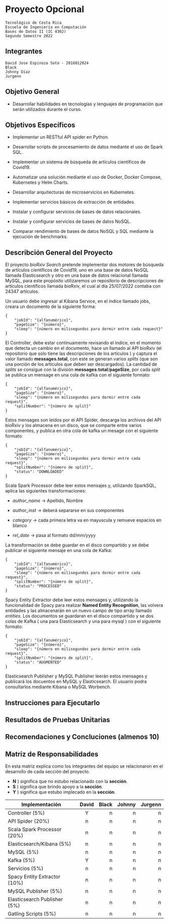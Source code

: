 # Proyecto Opcional

    Tecnológico de Costa Rica
    Escuela de Ingeniería en Computación
    Bases de Datos II (IC 4302)
    Segundo Semestre 2022

## Integrantes

    David Jose Espinoza Soto - 2016012024
    Black
    Johnny Díaz
    Jurgenn

## Objetivo General

- Desarrollar habilidades en tecnologías y lenguajes de programación que serán utilizados durante el curso.

## Objetivos Específicos

- Implementar un RESTful API spider en Python.

- Desarrollar scripts de procesamiento de datos mediante el uso de Spark SQL.

- Implementar un sistema de búsqueda de artículos científicos de Covid19.

- Automatizar una solución mediante el uso de Docker, Docker Compose, Kubernetes y Helm Charts.

- Desarrollar arquitecturas de microservicios en Kubernetes.

- Implementar servicios básicos de extracción de entidades.

- Instalar y configurar servicios de bases de datos relacionales.

- Instalar y configurar servicios de bases de datos NoSQL.

- Comparar rendimiento de bases de datos NoSQL y SQL mediante la ejecución de benchmarks.

## Describción General del Proyecto

El proyecto *bioRxiv Search* pretende implementar dos motores de búsqueda de artículos científicos de Covid19, uno en una base de datos NoSQL llamada Elasticsearch y otro en una base de datos relacional llamada MySQL, para este propósito utilizaremos un repositorio de descripciones de artículos científicos llamada bioRxiv, el cual al día 25/07/2022 contaba con 24347 artículos.

Un usuario debe ingresar al Kibana Service, en el índice llamado jobs, creara un documento de la siguiente forma:

```
{
    "jobId": "{alfanumérico}",
    "pageSize": "{número}",
    "sleep": "{número en milisegundos para dormir entre cada request}"
}
```

El Controller, debe estar continuamente revisando el índice, en el momento que detecta un cambio en el documento, hace un llamado al API bioRxiv (el repositorio que solo tiene las descripciones de los articulos ) y captura el valor llamado **messages.total**, con este se generan varios *splits* (que son una porción de los articulos que deben ser descargados). La cantidad de *splits* se consigue con la división **messages.total**/**pageSize**, por cada *split* se publica un mensage en una cola de kafka con el siguiente formato:

```
{
    "jobId": "{alfanumérico}",
    "pageSize": "{número}",
    "sleep": "{número en milisegundos para dormir entre cada request}",
    "splitNumber": "{número de split}"
}
```

Estos mensages son leídos por el API Spider, descarga los archivos del API bioRxiv y los almacena en un disco, que se comparte entre varios componentes, y publica en otra cola de kafka un mesage con el siguiente formato:

```
{
    "jobId": "{alfanumérico}",
    "pageSize": "{número}",
    "sleep": "{número en milisegundos para dormir entre cada request}",
    "splitNumber": "{número de split}",
    "status": "DOWNLOADED"
}
```

Scala Spark Processor debe leer estos mensajes y, utilizando SparkSQL, aplica las siguientes transformaciones:

- *author_name* -> Apellido, Nombre
- *author_inst* -> deberá separarse en sus componentes
- *category* -> cada primera letra va en mayuscula y remueve espacios en blanco

- *rel_date* -> pasa al formato dd/mm/yyyy

La transformación se debe guardar en el disco compartido y se debe publicar el siguiente mensaje en una cola de Kafka:

```
{
    "jobId": "{alfanumérico}",
    "pageSize": "{número}",
    "sleep": "{número en milisegundos para dormir entre cada request}",
    "splitNumber": "{número de split}",
    "status": "PROCESSED"
}
```

Spacy Entity Extractor debe leer estos mensages y, utilizando la funcionalidad de Spacy para realizar **Named Entity Recognition**, las volvera entidades y las almacenarán en un nuevo campo de tipo array llamado *entities*. Los documentos se guardaran en el disco compartido y se dos colas de Kafka ( una para Elasticsearch y una para mysql ) con el siguiente formato:

```
{
    "jobId": "{alfanumérico}",
    "pageSize": "{número}",
    "sleep": "{número en milisegundos para dormir entre cada request}",
    "splitNumber": "{número de split}",
    "status": "AUGMENTED"
}
```

Elasticsearch Publisher y MySQL Publisher leerán estos mensages y publicará los docuentos en MySQL y Elasticsearch. El usuario podra consultarlos mediante Kibana o MySQL Worbench.

## Instrucciones para Ejecutarlo

## Resultados de Pruebas Unitarias

## Recomendaciones y Concluciones (almenos 10)

## Matriz de Responsabilidades

En esta matriz explica como los integrantes del equipo se relacionaron en el desarrollo de cada sección del proyecto.

- **N** ) significa que no estubo relacionado con la **sección**.
- **S** ) significa que brindo apoyo a la **sección**.
- **Y** ) significa que estubo implecado en la **sección**.

|  Implementación             | David | Black | Johnny | Jurgenn |
|-----------------------------|:-----:|------:|-------:|--------:|
|Controller (5%)              |   Y   |   n   |   n    |   n     |
|API Spider (20%)             |   n   |   n   |   n    |   n     |
|Scala Spark Processor (20%)  |   n   |   n   |   n    |   n     |
|Elasticsearch/Kibana (5%)    |   n   |   n   |   n    |   n     |
|MySQL (5%)                   |   n   |   n   |   n    |   n     |
|Kafka (5%)                   |   Y   |   n   |   n    |   n     |
|Servicios (5%)               |   n   |   n   |   n    |   n     |
|Spacy Entity Extractor (10%) |   n   |   n   |   n    |   n     |
|MySQL Publisher (5%)         |   n   |   n   |   n    |   n     |
|Elasticsearch Publisher (5%) |   n   |   n   |   n    |   n     |
|Gatling Scripts (5%)         |   n   |   n   |   n    |   n     |
